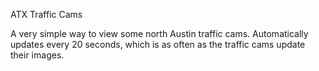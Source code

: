 ATX Traffic Cams

A very simple way to view some north Austin traffic cams. Automatically updates every 20 seconds, which is as often as the traffic cams update their images.

